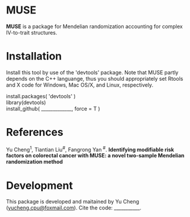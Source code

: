 # MUSE
**MUSE** is a package for Mendelian randomization accounting for complex IV-to-trait structures.

# Installation
Install this tool by use of the 'devtools' package. Note that MUSE partly depends on the C++ languange, thus you should appropriately set 
Rtools and X code for Windows, Mac OS/X, and Linux, respectively.

install.packages( 'devtools' )  
library(devtools)  
install_github(  _____________, force  = T )

# References
Yu Cheng<sup>1</sup>, Tiantian Liu<sup>#</sup>, Fangrong Yan<sup> #</sup>. **Identifying modifiable risk factors on colorectal cancer with MUSE: a novel two-sample Mendelian randomization method**

# Development
This package is developed and maitained by Yu Cheng (yucheng.cpu@foxmail.com). Cite the code: ___________.
